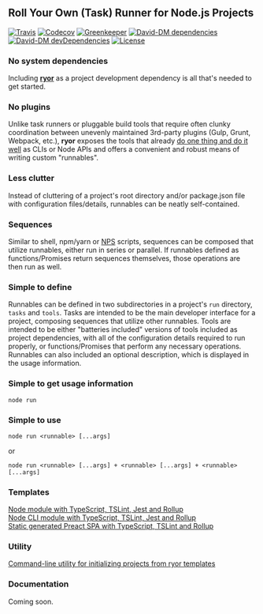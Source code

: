 ## Roll Your Own (Task) Runner for Node.js Projects

[![Travis](https://img.shields.io/travis/ryor-org/ryor.svg)](https://travis-ci.org/ryor-org/ryor/branches)
[![Codecov](https://img.shields.io/codecov/c/github/ryor-org/ryor.svg)](https://codecov.io/gh/ryor-org/ryor)
[![Greenkeeper](https://badges.greenkeeper.io/ryor-org/ryor.svg)](https://greenkeeper.io/)
[![David-DM dependencies](https://david-dm.org/ryor-org/ryor/master.svg)](https://david-dm.org/ryor-org/ryor/master)
[![David-DM devDependencies](https://david-dm.org/ryor-org/ryor/dev-status.svg)](https://david-dm.org/ryor-org/ryor/master#info=devDependencies)
[![License](https://img.shields.io/github/license/ryor-org/ryor.svg)](https://github.com/ryor-org/ryor/blob/master/LICENSE)

### No system dependencies

Including **[ryor](https://www.npmjs.com/package/ryor)** as a project development dependency is all that's needed to get started.

### No plugins

Unlike task runners or pluggable build tools that require often clunky coordination between unevenly maintained 3rd-party plugins (Gulp, Grunt, Webpack, etc.), **ryor** exposes the tools that already [do one thing and do it well](https://en.wikipedia.org/wiki/Unix_philosophy) as CLIs or Node APIs and offers a convenient and robust means of writing custom "runnables".

### Less clutter

Instead of cluttering of a project's root directory and/or package.json file with configuration files/details, runnables can be neatly self-contained.

### Sequences

Similar to shell, npm/yarn or [NPS](https://www.npmjs.com/package/nps) scripts, sequences can be composed that utilize runnables, either run in series or parallel.  If runnables defined as functions/Promises return sequences themselves, those operations are then run as well.

### Simple to define

Runnables can be defined in two subdirectories in a project's `run` directory, `tasks` and `tools`. Tasks are intended to be the main developer interface for a project, composing sequences that utilize other runnables. Tools are intended to be either "batteries included" versions of tools included as project dependencies, with all of the configuration details required to run properly, or functions/Promises that perform any necessary operations.  Runnables can also included an optional description, which is displayed in the usage information.

### Simple to get usage information

```node run```

### Simple to use

```node run <runnable> [...args]```

or

```node run <runnable> [...args] + <runnable> [...args] + <runnable> [...args]```

### Templates

[Node module with TypeScript, TSLint, Jest and Rollup](https://github.com/ryor-org/ryor-simple-module-template)<br>
[Node CLI module with TypeScript, TSLint, Jest and Rollup](https://github.com/ryor-org/ryor-cli-module-template)<br>
[Static generated Preact SPA with TypeScript, TSLint and Rollup](https://github.com/ryor-org/ryor-static-gen-spa-preact-template)

### Utility

[Command-line utility for initializing projects from ryor templates](https://github.com/ryor-org/ryor-init)

### Documentation

Coming soon.
